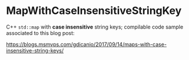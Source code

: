# MapWithCaseInsensitiveStringKey

C++ `std::map` with **case insensitive** string keys;
compilable code sample associated to this blog post:

https://blogs.msmvps.com/gdicanio/2017/09/14/maps-with-case-insensitive-string-keys/

